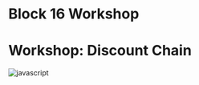 
# Block 16 Workshop
# Workshop: Discount Chain
<img src="https://upload.wikimedia.org/wikipedia/commons/6/6a/JavaScript-logo.png" alt="javascript">
